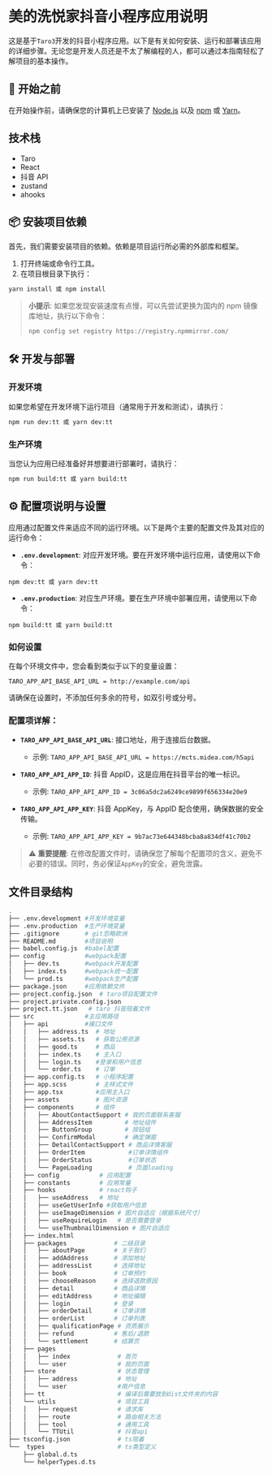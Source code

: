 # 美的洗悦家抖音小程序应用说明

这是基于`Taro3`开发的抖音小程序应用。以下是有关如何安装、运行和部署该应用的详细步骤。无论您是开发人员还是不太了解编程的人，都可以通过本指南轻松了解项目的基本操作。

## 🚀 开始之前

在开始操作前，请确保您的计算机上已安装了 [Node.js](https://nodejs.org/) 以及 [npm](https://www.npmjs.com/) 或 [Yarn](https://yarnpkg.com/)。

## 技术栈

- Taro
- React
- 抖音 API
- zustand
- ahooks

## 📦 安装项目依赖

首先，我们需要安装项目的依赖。依赖是项目运行所必需的外部库和框架。

1. 打开终端或命令行工具。
2. 在项目根目录下执行：

```bash
yarn install 或 npm install
```

> **小提示**: 如果您发现安装速度有点慢，可以先尝试更换为国内的 npm 镜像库地址，执行以下命令：
>
> ```bash
> npm config set registry https://registry.npmmirror.com/
> ```

## 🛠 开发与部署

### 开发环境

如果您希望在开发环境下运行项目（通常用于开发和测试），请执行：

```bash
npm run dev:tt 或 yarn dev:tt
```

### 生产环境

当您认为应用已经准备好并想要进行部署时，请执行：

```bash
npm run build:tt 或 yarn build:tt
```

## ⚙️ 配置项说明与设置

应用通过配置文件来适应不同的运行环境。以下是两个主要的配置文件及其对应的运行命令：

- **`.env.development`**: 对应开发环境。要在开发环境中运行应用，请使用以下命令：

```
npm dev:tt 或 yarn dev:tt
```

- **`.env.production`**: 对应生产环境。要在生产环境中部署应用，请使用以下命令：

```
npm build:tt 或 yarn build:tt
```

### 如何设置

在每个环境文件中，您会看到类似于以下的变量设置：

```
TARO_APP_API_BASE_API_URL = http://example.com/api
```

请确保在设置时，不添加任何多余的符号，如双引号或分号。

### 配置项详解：

- **`TARO_APP_API_BASE_API_URL`**: 接口地址，用于连接后台数据。

  - 示例: `TARO_APP_API_BASE_API_URL = https://mcts.midea.com/h5api`

- **`TARO_APP_API_APP_ID`**: 抖音 AppID，这是应用在抖音平台的唯一标识。

  - 示例: `TARO_APP_API_APP_ID = 3c06a5dc2a6249ce9899f656334e20e9`

- **`TARO_APP_API_APP_KEY`**: 抖音 AppKey，与 AppID 配合使用，确保数据的安全传输。
  - 示例: `TARO_APP_API_APP_KEY = 9b7ac73e644348bcba8a834df41c70b2`

> ⚠️ **重要提醒**: 在修改配置文件时，请确保您了解每个配置项的含义，避免不必要的错误。同时，务必保证`AppKey`的安全，避免泄露。

## 文件目录结构

```bash
.
├── .env.development #开发环境变量
├── .env.production  #生产环境变量
├── .gitignore       # git忽略欧洲
├── README.md        #项目说明
├── babel.config.js  #babel配置
├── config           #webpack配置
│   ├── dev.ts       #webpack开发配置
│   ├── index.ts     #webpack统一配置
│   └── prod.ts      #webpack生产配置
├── package.json     #应用依赖文件
├── project.config.json  # taro项目配置文件
├── project.private.config.json
├── project.tt.json   # taro 抖音陪着文件
├── src              #主应用路径
│   ├── api          #接口文件
│   │   ├── address.ts  # 地址
│   │   ├── assets.ts   # 获取公用资源
│   │   ├── good.ts     # 商品
│   │   ├── index.ts    # 主入口
│   │   ├── login.ts    #登录和用户信息
│   │   └── order.ts    # 订单
│   ├── app.config.ts   # 小程序配置
│   ├── app.scss        # 主样式文件
│   ├── app.tsx         #应用主入口
│   ├── assets          # 图片资源
│   ├── components      # 组件
│   │   ├── AboutContactSupport # 我的页面联系客服
│   │   ├── AddressItem         # 地址组件
│   │   ├── ButtonGroup         # 按钮组
│   │   ├── ConfirmModal        # 确定弹窗
│   │   ├── DetailContactSupport # 商品详情客服
│   │   ├── OrderItem            #订单详情组件
│   │   ├── OrderStatus          #订单状态
│   │   └── PageLoading          # 页面loading
│   ├── config           # 应用配置
│   ├── constants        # 应用常量
│   ├── hooks            # react钩子
│   │   ├── useAddress   # 地址
│   │   ├── useGetUserInfo #获取用户信息
│   │   ├── useImageDimension # 图片自适应（根据系统尺寸）
│   │   ├── useRequireLogin   # 是否需要登录
│   │   └── useThumbnailDimension # 图片自适应
│   ├── index.html
│   ├── packages             # 二级目录
│   │   ├── aboutPage        # 关于我们
│   │   ├── addAddress       # 添加地址
│   │   ├── addressList      # 选择地址
│   │   ├── book             # 订单预约
│   │   ├── chooseReason     # 选择退款原因
│   │   ├── detail           # 商品详情
│   │   ├── editAddress      # 地址编辑
│   │   ├── login            # 登录
│   │   ├── orderDetail      # 订单详情
│   │   ├── orderList        # 订单列表
│   │   ├── qualificationPage # 资质展示
│   │   ├── refund           # 售后/退款
│   │   └── settlement       # 结算页
│   ├── pages
│   │   ├── index             # 首页
│   │   └── user              # 我的页面
│   ├── store                 # 状态管理
│   │   ├── address           # 地址
│   │   └── user              #用户信息
│   ├── tt                    # 编译后需要放到dist文件夹的内容
│   └── utils                 # 项目工具
│   │   ├── request           # 请求库
│   │   ├── route             # 路由相关方法
│   │   ├── tool              # 通用工具
│   │   └── TTUtil            # 抖音api
├── tsconfig.json             # ts陪着
└──  types                    # ts类型定义
    ├── global.d.ts
    └── helperTypes.d.ts

```
